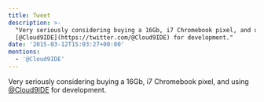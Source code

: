 ```yaml
---
title: Tweet
description: >-
  "Very seriously considering buying a 16Gb, i7 Chromebook pixel, and using
  [@Cloud9IDE](https://twitter.com/@Cloud9IDE) for development."
date: '2015-03-12T15:03:27+00:00'
mentions:
  - '@Cloud9IDE'
---
```

Very seriously considering buying a 16Gb, i7 Chromebook pixel, and using [@Cloud9IDE](https://twitter.com/@Cloud9IDE) for development.
